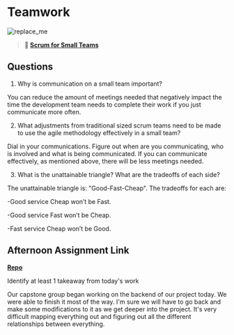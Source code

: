 # Teamwork

![replace_me](https://codeworks.blob.core.windows.net/public/assets/img/illustrations/placeholder.svg)

> **📖 [Scrum for Small Teams](https://codeworksacademy.com/fs-student-guide/resources/wk8-9/02-Scrum-For-Small-Teams)**

## Questions

1. Why is communication on a small team important?

You can reduce the amount of meetings needed that negatively impact the time the development team needs to complete their work if you just communicate more often.

2. What adjustments from traditional sized scrum teams need to be made to use the agile methodology effectively in a small team?

Dial in your communications. Figure out when are you communicating, who is involved and what is being communicated. If you can communicate effectively, as mentioned above, there will be less meetings needed.

3. What is the unattainable triangle? What are the tradeoffs of each side?

The unattainable triangle is: "Good-Fast-Cheap". The tradeoffs for each are:

-Good service Cheap won’t be Fast.

-Good service Fast won’t be Cheap.

-Fast service Cheap won’t be Good.

## Afternoon Assignment Link

**[Repo](https://github.com/TimothyMcCormick/<ASSIGNMENT_REPO>)**

Identify at least 1 takeaway from today's work

Our capstone group began working on the backend of our project today. We were able to finish it most of the way. I'm sure we will have to go back and make some modifications to it as we get deeper into the project. It's very difficult mapping everything out and figuring out all the different relationships between everything.
